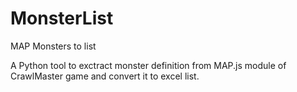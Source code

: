 # MonsterList
MAP Monsters to list

A Python tool to exctract monster definition from MAP.js module of CrawlMaster game and convert it to excel list.
